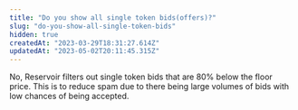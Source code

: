 ```yaml
---
title: "Do you show all single token bids(offers)?"
slug: "do-you-show-all-single-token-bids"
hidden: true
createdAt: "2023-03-29T18:31:27.614Z"
updatedAt: "2023-05-02T20:11:45.315Z"
---
```

No, Reservoir filters out single token bids that are 80% below the floor price. This is to reduce spam due to there being large volumes of bids with low chances of being accepted.